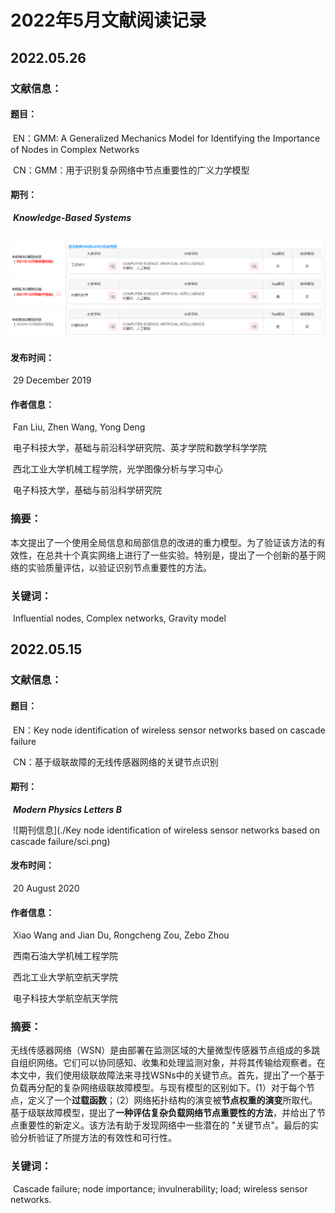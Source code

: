 # 2022年5月文献阅读记录

## 2022.05.26

### 文献信息：

#### 	题目：

​		EN：GMM: A Generalized Mechanics Model for Identifying the Importance of Nodes in Complex Networks

​		CN：GMM：用于识别复杂网络中节点重要性的广义力学模型

#### 	期刊：

​		***Knowledge-Based Systems***

​		![期刊信息](./GMM%20-%20A%20generalized%20mechanics%20model%20for%20identifying%20the%20importance%20of%20nodes%20in%20complex%20networks/sci.png)

#### 	发布时间：

​		29 December 2019 

#### 	作者信息：

​		Fan Liu, Zhen Wang, Yong Deng

​		电子科技大学，基础与前沿科学研究院、英才学院和数学科学学院

​		西北工业大学机械工程学院，光学图像分析与学习中心

​		电子科技大学，基础与前沿科学研究院

### 摘要：

​	本文提出了一个使用全局信息和局部信息的改进的重力模型。为了验证该方法的有效性，在总共十个真实网络上进行了一些实验。特别是，提出了一个创新的基于网络的实验质量评估，以验证识别节点重要性的方法。

### 关键词：

​	Influential nodes, Complex networks, Gravity model

## 2022.05.15

### 文献信息：

#### 	题目：

​		EN：Key node identification of wireless sensor networks based on cascade failure

​		CN：基于级联故障的无线传感器网络的关键节点识别

#### 	期刊：

​		***Modern Physics Letters B***

​		![期刊信息](./Key node identification of wireless sensor networks based on cascade failure/sci.png)

#### 	发布时间：

​		20 August 2020

#### 	作者信息：

​		Xiao Wang and Jian Du, Rongcheng Zou, Zebo Zhou

​		西南石油大学机械工程学院

​		西北工业大学航空航天学院

​		电子科技大学航空航天学院

### 摘要：

​	无线传感器网络（WSN）是由部署在监测区域的大量微型传感器节点组成的多跳自组织网络。它们可以协同感知、收集和处理监测对象，并将其传输给观察者。在本文中，我们使用级联故障法来寻找WSNs中的关键节点。首先，提出了一个基于负载再分配的复杂网络级联故障模型。与现有模型的区别如下。(1）对于每个节点，定义了一个**过载函数**；（2）网络拓扑结构的演变被**节点权重的演变**所取代。基于级联故障模型，提出了**一种评估复杂负载网络节点重要性的方法**，并给出了节点重要性的新定义。该方法有助于发现网络中一些潜在的 "关键节点"。最后的实验分析验证了所提方法的有效性和可行性。

### 关键词：

​	Cascade failure; node importance; invulnerability; load; wireless sensor networks.
